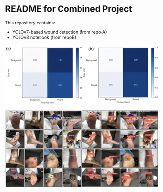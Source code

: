 # README for Combined Project

This repository contains:
- YOLOv7-based wound detection (from repo-A)
- YOLOv8 notebook (from repoB)

![Diagram](assets/fig1.png)

![Diagram](assets/fig2.png)
